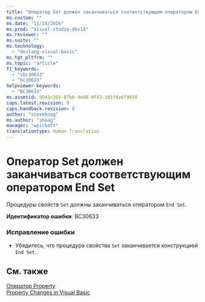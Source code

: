 ```yaml
---
title: "Оператор Set должен заканчиваться соответствующим оператором End Set | Microsoft Docs"
ms.custom: ""
ms.date: "11/24/2016"
ms.prod: "visual-studio-dev14"
ms.reviewer: ""
ms.suite: ""
ms.technology: 
  - "devlang-visual-basic"
ms.tgt_pltfrm: ""
ms.topic: "article"
f1_keywords: 
  - "vbc30633"
  - "bc30633"
helpviewer_keywords: 
  - "BC30633"
ms.assetid: 5041c365-87b0-4e98-9f43-181fde6f9650
caps.latest.revision: 8
caps.handback.revision: 8
author: "stevehoag"
ms.author: "shoag"
manager: "wpickett"
translationtype: Human Translation
---
```

# Оператор Set должен заканчиваться соответствующим оператором End Set
Процедуры свойств `Set` должны заканчиваться оператором `End Set`.  
  
 **Идентификатор ошибки**: BC30633  
  
### Исправление ошибки  
  
-   Убедитесь, что процедура свойства `Set` заканчивается конструкцией `End Set`.  
  
## См. также  
 [Оператор Property](../../visual-basic/language-reference/statements/property-statement.md)   
 [Property Changes in Visual Basic](http://msdn.microsoft.com/ru-ru/1c138efa-9bc2-44d7-80a0-f3a7c2510264)